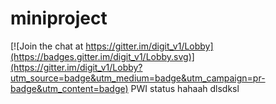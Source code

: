 # miniproject

[![Join the chat at https://gitter.im/digit_v1/Lobby](https://badges.gitter.im/digit_v1/Lobby.svg)](https://gitter.im/digit_v1/Lobby?utm_source=badge&utm_medium=badge&utm_campaign=pr-badge&utm_content=badge)
PWI
status
hahaah
dlsdksl
